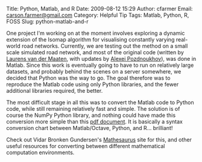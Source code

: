 Title: Python, Matlab, and R
Date: 2009-08-12 15:29
Author: cfarmer
Email: carson.farmer@gmail.com
Category: Helpful Tip
Tags: Matlab, Python, R, FOSS
Slug: python-matlab-and-r

One project I'm working on at the moment involves exploring a dynamic
extension of the Isomap algorithm for visualising constantly varying
real-world road networks. Currently, we are testing out the method on a
small scale simulated road network, and most of the original code
(written by [Laurens van der Maaten][], with updates by [Alexei
Pozdnoukhov][]), was done in Matlab. Since this work is eventually going
to have to run on relatively large datasets, and probably behind the
scenes on a server somewhere, we decided that Python was the way to go.
The goal therefore was to reproduce the Matlab code using only Python
libraries, and the fewer additional libraries required, the better.
<!--more-->

The most difficult stage in all this was to convert the Matlab code to
Python code, while still remaining relatively fast and simple. The
solution is of course the NumPy Python library, and nothing could have
made this conversion more simple than this [pdf document][]. It is
basically a syntax conversion chart between Matlab/Octave, Python, and
R... brilliant!

Check out Vidar Bronken Gundersen's [Mathesaurus][] site for this, and
other useful resources for converting between different mathematical
computation environments.

[Laurens van der Maaten]: http://ticc.uvt.nl/~lvdrmaaten/Laurens_van_der_Maaten/Home.html
[Alexei Pozdnoukhov]: http://ncg.nuim.ie/ncg/people/staff/pozdnoukhov/index.shtml
[pdf document]: |filename|/uploads/matlab-python-xref.pdf
[Mathesaurus]: http://mathesaurus.sourceforge.net/
